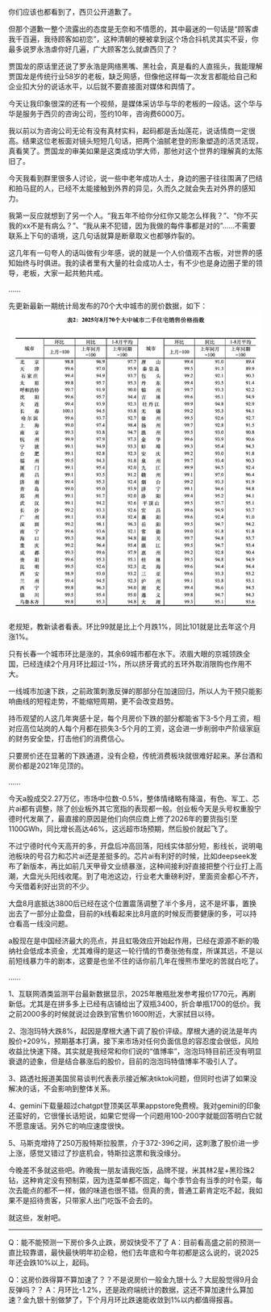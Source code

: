 你们应该也都看到了，西贝公开道歉了。

但那个道歉一整个流露出的态度是无奈和不情愿的，其中最迷的一句话是“顾客虐我千百遍，我待顾客如初恋”，这种清朝的梗被拿到这个场合抖机灵其实不妥，你最多说罗永浩虐你好几遍，广大顾客怎么就虐西贝了？

贾国龙的原话里还说了罗永浩是网络黑嘴、黑社会，真是看的人直摇头，我能理解贾国龙是传统行业58岁的老板，缺乏网感，但像他这样每一次发言都能给自己和企业扣大分的说话水平，以后就不要直接面对媒体和舆情了。

今天让我印象很深的还有一个视频，是媒体采访华与华的老板的一段话。这个华与华是服务于西贝的咨询公司，签约10年，咨询费6000万。

我以前以为咨询公司无论有没有真材实料，起码都是舌灿莲花，说话情商一定很高。结果这位老板面对镜头短短几句话，把两个油腻老登的形象塑造的活灵活现，真看笑了。贾国龙的审美如果是这类成功学大师，那他对这个世界的理解真的太陈旧了。

今天我看到群里很多人讨论，说一些中老年成功人士，身边的圈子往往围满了巴结和拍马屁的人，已经不太能接触到外界的异见，久而久之就会失去对外界的感知力。

我第一反应就想到了另一个人。“我五年不给你分红你又能怎么样我？”、“你不买我的xx不是有病么？”、“我从来不犯错，因为我做的每件事都是对的”......不需要联系上下句的语境，这几句话就算是断章取义也都够炸裂的。

这几年有一句夸人的话叫做有少年感，说的就是一个人价值观不古板，对世界的感知始终与时俱进。我的读者里有大量的社会成功人士，有不少也是身边圈子里的领导，老板，大家一起共勉共戒。

……

先更新最新一期统计局发布的70个大中城市的房价数据，如下：
![202508月70大中城市二手住宅销售价格指数](./202508月70大中城市二手住宅销售价格指数.jpg)

老规矩，教新读者看表。环比99就是比上个月跌1%，同比101就是比去年这个月涨1%。

只有长春一个城市环比是涨的，其余69城市都在水下。浓眉大眼的京城领跌全国，已经连续2个月月环比超过-1%，所以挤牙膏式的五环外取消限购也作用不大。

一线城市加速下跌，之前政策刺激反弹的那部分在加速回归，所以人为干预只能影响曲线的短程走势，不能缩短周期，更不会改变趋势。

持币观望的人这几年爽感十足，每个月房价下跌的部分都能省下3-5个月工资，相对应高位站岗的人每个月都在损失3-5个月的工资，这会进一步削弱中产阶级家庭的财务安全垫，打击他们的消费信心。

只要房价还在显著的下跌通道，没有企稳，传统消费板块就很难好起来。茅台酒和房价都是2021年见顶的。

……

今天a股成交2.27万亿，市场中位数-0.5%，整体情绪略有降温，有色、军工、芯片ai都有调整，除了创业板外其它宽指的表现都一般。创业板今天是头号权重股宁德时代发飙了，最直接的原因是他们向供应商上修了2026年的要货指引至1100GWh，同比增长高达46%，这远超市场预期，然后股价就起飞了。

不过宁德时代今天高开的多，开盘后冲高回落，阳线实体部分短，影线长，说明电池板块的号召力和芯片ai还是差挺多的。芯片ai有利好的时候，比如deepseek发布了新版本，再比如前几天甲骨文业绩暴涨，这种间接利好直接把整个行业打上高潮，大盘光头阳线收尾。到了电池这边，行业老大重磅利好，里面资金都心不齐，今天借着利好出货的不少。

大盘8月底抵达3800后已经在这个位置震荡调整了半个多月，这不是坏事，置换出去了一部分止盈盘，目前的k线看起来比8月底的时候反而要健康的多，可以持仓看高一线没问题。

a股现在是中国经济最大的亮点，并且虹吸效应开始起作用，已经在源源不断的吸纳社会低成本资金，尤其难得的是这一轮行情的节奏张弛有度，所谋其远，不是以前短线暴力牛的剧本，这要是也坐不住的话你前几年在慢熊市里吃的苦就白吃了。

……

1、互联网酒类监测平台最新数据显示，2025年散瓶批发参考报价1770元，再刷新低。尤其是在拼多多上已经有店铺给出了双瓶3400，折合单瓶1700的低价。我之前2000多的时候就说过会跌到官售价1600附近，大家拭目以待。

2、泡泡玛特大跌8%，起因是摩根大通下调了股价评级。摩根大通的说法是年内股价+209%，预期基本打满，接下来市场对任何负面信息的容忍度会很低，风险收益比快速下降。其实就是我经常和你们说的“值博率”，泡泡玛特目前还没有明显衰退的迹象，但是结合暴涨后的股价，目前的泡泡玛特值博率不吸引人了。

3、路透社报道美国贸易谈判代表表示接近解决tiktok问题，但同时也讲了如果没解决的话，不会影响到整体关系。

4、gemini下载量超过chatgpt登顶美区苹果appstore免费榜。我对gemini的印象还蛮好的，它很懂长话短说，如果它觉得一个问题用100-200字就能回答明白它就不愿意废话。另外它的响应速度很快。

5、马斯克增持了250万股特斯拉股票，介于372-396之间，这刺激了股价进一步上涨，感觉又错过了抄底机会，特斯拉这票和我没缘分。

今晚差不多就这些吧。昨晚我一朋友请我吃饭，品牌不提，米其林2星+黑珍珠2钻，这种肯定没有预制菜，因为连菜单都不固定，每个季节会有当季的时令菜，每次去能点的都不一样，做的味道也很不错。但真的贵，普通工薪肯定吃不起，我如果不是招待贵客，只带家人出门吃饭不会去的。

就这些，发射吧。

----------------
Q：能不能预测一下房价多久止跌，房奴快受不了了
A：目前看高盛之前的预测一直比较靠谱，最快最快明年初企稳，他们去年底和今年初都是这么说的，说2025年还会跌10%以上，起码。

Q：这房价跌得算不算加速了？？不是说房价一般金九银十么？大屁股觉得9月会反弹吗？？
A：月环比-1.2%，还是政府端统计的数据，这还不算加速什么算加速？金九银十别做梦了，下个月月环比跌速能收敛到1%以内都值得报喜。

